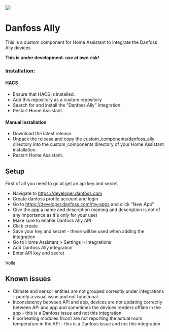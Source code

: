 [![](https://img.shields.io/github/release/mtrab/danfoss_ally/all.svg?style=plastic)](https://github.com/mtrab/danfoss_ally/releases)
<script type="text/javascript" src="https://cdnjs.buymeacoffee.com/1.0.0/button.prod.min.js" data-name="bmc-button" data-slug="mtrab" data-color="#FFDD00" data-emoji="☕"  data-font="Cookie" data-text="Buy me a coffee" data-outline-color="#000000" data-font-color="#000000" data-coffee-color="#ffffff" ></script>
# Danfoss Ally

This is a custom component for Home Assistant to integrate the Danfoss Ally devices

**This is under development. use at own risk!**

### Installation:

#### HACS

- Ensure that HACS is installed.
- Add this repository as a custom repository
- Search for and install the "Danfoss Ally" integration.
- Restart Home Assistant.

#### Manual installation

- Download the latest release.
- Unpack the release and copy the custom_components/danfoss_ally directory into the custom_components directory of your Home Assistant installation.
- Restart Home Assistant.

## Setup

First of all you need to go at get an api key and secret

* Navigate to https://developer.danfoss.com
* Create danfoss profile account and login
* Go to https://developer.danfoss.com/my-apps and click "New App"
* Give the app a name and description (naming and description is not of any importance as it's only for your use)
* Make sure to enable Danfoss Ally API
* Click create
* Save your key and secret - these will be used when adding the integration
* Go to Home Assistant > Settings > Integrations
* Add Danfoss Ally integration
* Enter API key and secret

Voila

## Known issues

* Climate and sensor entities are not grouped correctly under integrations - purely a visual issue and not functional
* Inconsistency between API and app, devices are not updating correctly between API and app and sometimes the devices renders offline in the app - this is a Danfoss issue and not this integration
* Floorheating modules (Icon) are not reporting the actual room temperature in the API - this is a Danfoss issue and not this integration
